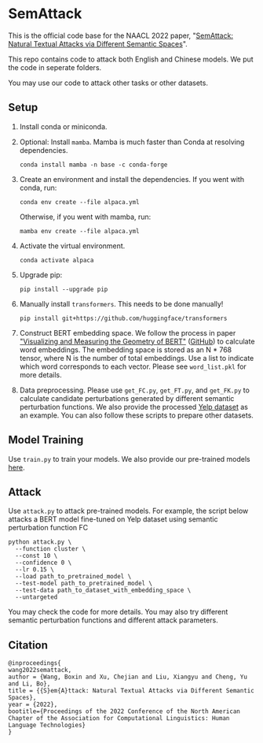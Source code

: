 # SemAttack

This is the official code base for the NAACL 2022 paper, "[SemAttack: Natural Textual Attacks via Different Semantic Spaces](https://arxiv.org/abs/2205.01287)".

This repo contains code to attack both English and Chinese models. We put the code in seperate folders.

You may use our code to attack other tasks or other datasets.

## Setup

1. Install conda or miniconda.

2. Optional: Install `mamba`. Mamba is much faster than Conda at resolving dependencies.

   ```
   conda install mamba -n base -c conda-forge
   ```

3. Create an environment and install the dependencies. If you went with conda, run:

    ```
    conda env create --file alpaca.yml
    ```
   
   Otherwise, if you went with mamba, run:

   ```
   mamba env create --file alpaca.yml
   ```

4. Activate the virtual environment.

   `conda activate alpaca`

5. Upgrade pip:

    `pip install --upgrade pip`

6. Manually install `transformers`. This needs to be done manually!

   ```
   pip install git+https://github.com/huggingface/transformers   
   ```


1. Construct BERT embedding space. We follow the process in paper ["Visualizing and Measuring the Geometry of BERT"](https://arxiv.org/abs/1906.02715) ([GitHub](https://github.com/PAIR-code/interpretability)) to calculate word embeddings. The embedding space is stored as an N * 768 tensor, where N is the number of total embeddings. Use a list to indicate which word corresponds to each vector. Please see `word_list.pkl` for more details.


1. Data preprocessing. Please use `get_FC.py`, `get_FT.py`, and `get_FK.py` to calculate candidate perturbations generated by different semantic perturbation functions. We also provide the processed [Yelp dataset](https://drive.google.com/drive/folders/1nZzqaqJIhO75pkTK_AxJVzGY0uLxMJ6O?usp=sharing) as an example. You can also follow these scripts to prepare other datasets.

## Model Training

Use `train.py` to train your models. We also provide our pre-trained models [here](https://drive.google.com/drive/folders/1pjPlxGWVbPpWNMueOF54f7oQP_hoJcRY?usp=sharing).

## Attack

Use `attack.py` to attack pre-trained models. For example, the script below attacks a BERT model fine-tuned on Yelp dataset using semantic perturbation function FC

```
python attack.py \
  --function cluster \
  --const 10 \
  --confidence 0 \
  --lr 0.15 \
  --load path_to_pretrained_model \
  --test-model path_to_pretrained_model \
  --test-data path_to_dataset_with_embedding_space \
  --untargeted
```

You may check the code for more details. You may also try different semantic perturbation functions and different attack parameters.

## Citation

```
@inproceedings{
wang2022semattack,
author = {Wang, Boxin and Xu, Chejian and Liu, Xiangyu and Cheng, Yu and Li, Bo}, 
title = {{S}em{A}ttack: Natural Textual Attacks via Different Semantic Spaces},
year = {2022},
bootitle={Proceedings of the 2022 Conference of the North American Chapter of the Association for Computational Linguistics: Human Language Technologies}
}
```
